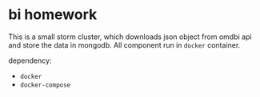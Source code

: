 # bi homework

This is a small storm cluster, which downloads json object from
omdbi api and store the data in mongodb. All component run in 
``docker`` container. 

dependency:
 - ``docker``
 - ``docker-compose``
